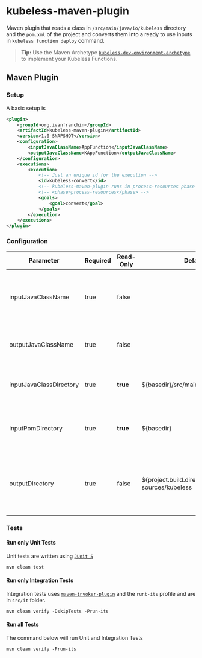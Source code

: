 # kubeless-maven-plugin

Maven plugin that reads a class in `/src/main/java/io/kubeless` directory and the `pom.xml` of the project and converts them into a ready to use inputs in `kubeless function deploy` command.

> **Tip:** Use the Maven Archetype [`kubeless-dev-environment-archetype`](https://github.com/ivangfr/kubeless-dev-environment-archetype) to implement your Kubeless Functions.

## Maven Plugin

### Setup

A basic setup is
```xml
<plugin>
    <groupId>org.ivanfranchin</groupId>
    <artifactId>kubeless-maven-plugin</artifactId>
    <version>1.0-SNAPSHOT</version>
    <configuration>
        <inputJavaClassName>AppFunction</inputJavaClassName>
        <outputJavaClassName>KAppFunction</outputJavaClassName>
    </configuration>
    <executions>
        <execution>
            <!-- Just an unique id for the execution -->
            <id>kubeless-convert</id>
            <!-- kubeless-maven-plugin runs in process-resources phase by default -->
            <!-- <phase>process-resources</phase> -->
            <goals>
                <goal>convert</goal>
            </goals>
        </execution>
    </executions>
</plugin>
```

### Configuration

| Parameter               | Required | Read-Only | Default | Description |
| ----------------------- | -------- | --------- | ------- | ----------- |
| inputJavaClassName      | true     | false     |         | Name of the input Java Class that contains Kubeless Functions |
| outputJavaClassName     | true     | false     |         | Name with which the output Java Class will be created|
| inputJavaClassDirectory | true     | **true**  | ${basedir}/src/main/java/io/kubeless | Folder where the input Java Class is located |
| inputPomDirectory       | true     | **true**  | ${basedir} | Folder where the `pom.xml` file of the project is located |
| outputDirectory         | true     | false     | ${project.build.directory}/generated-sources/kubeless | Folder where the output Java Class and the new `pom.xml` file will be created |

### Tests

#### Run only Unit Tests

Unit tests are written using [`JUnit 5`](https://junit.org/junit5/)
```
mvn clean test
```

#### Run only Integration Tests

Integration tests uses [`maven-invoker-plugin`](https://maven.apache.org/plugins/maven-invoker-plugin/) and the `runt-its` profile and are in `src/it` folder.
```
mvn clean verify -DskipTests -Prun-its
```

#### Run all Tests

The command below will run Unit and Integration Tests
```
mvn clean verify -Prun-its
```
